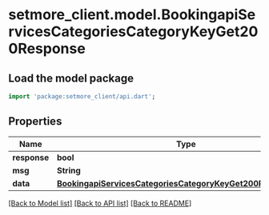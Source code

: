 # setmore_client.model.BookingapiServicesCategoriesCategoryKeyGet200Response

## Load the model package
```dart
import 'package:setmore_client/api.dart';
```

## Properties
Name | Type | Description | Notes
------------ | ------------- | ------------- | -------------
**response** | **bool** |  | [optional] 
**msg** | **String** |  | [optional] 
**data** | [**BookingapiServicesCategoriesCategoryKeyGet200ResponseData**](BookingapiServicesCategoriesCategoryKeyGet200ResponseData.md) |  | [optional] 

[[Back to Model list]](../README.md#documentation-for-models) [[Back to API list]](../README.md#documentation-for-api-endpoints) [[Back to README]](../README.md)


